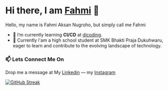 # Hi there, I am <a href="https://www.linkedin.com/in/fahmi-aksan-nugroho-090b452a2/">Fahmi</a> 👋

Hello, my name is Fahmi Aksan Nugroho, but simply call me Fahmi

- 🌱 I’m currently learning <b>CI/CD</b> at <a href="dicoding.com">dicoding</a>.
- 🏫 Currently i'am a high school student at SMK Bhakti Praja Dukuhwaru, eager to learn and contribute to the evolving landscape of technology.

### 📫 Lets Connect Me On
Drop me a message at
My <a href="https://www.linkedin.com/in/fahmi-aksan-nugroho-090b452a2/">Linkedin</a> — my <a href="https://www.instagram.com/fahmi_aksan_nugroho/">Instagram</a>

[![GitHub Streak](https://streak-stats.demolab.com/?user=fahmiaksan)](https://git.io/streak-stats)
